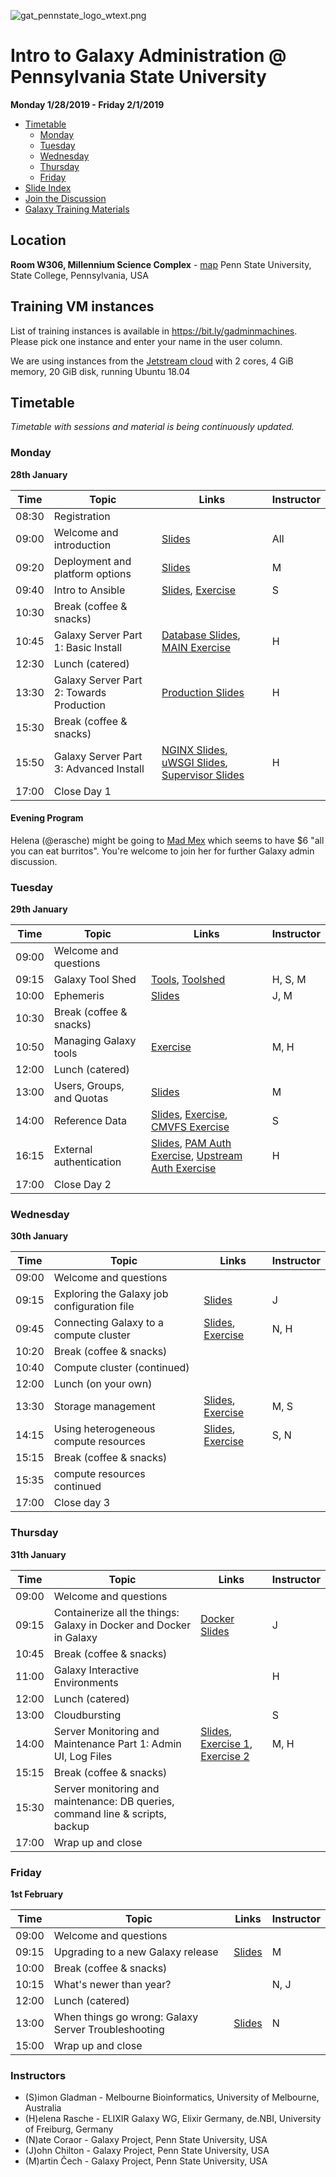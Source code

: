 ![gat_pennstate_logo_wtext.png](docs/shared-images/gat_pennstate_logo_wtext.png)
# Intro to Galaxy Administration @ Pennsylvania State University

**Monday 1/28/2019 - Friday 2/1/2019**

- [Timetable](#timetable)
	- [Monday](#monday)
	- [Tuesday](#tuesday)
	- [Wednesday](#wednesday)
	- [Thursday](#thursday)
	- [Friday](#friday)
- [Slide Index](https://galaxyproject.github.io/dagobah-training/2019-pennstate/)
- [Join the Discussion](https://gitter.im/dagobah-training/Lobby)
- [Galaxy Training Materials](https://training.galaxyproject.org/)

## Location

**Room W306, Millennium Science Complex** - [map](https://goo.gl/maps/1WwT15jfi5y)
Penn State University, State College, Pennsylvania, USA

## Training VM instances

List of training instances is available in https://bit.ly/gadminmachines. Please pick one instance and enter your name in the user column.

We are using instances from the [Jetstream cloud](https://jetstream-cloud.org/) with 2 cores, 4 GiB memory, 20 GiB disk, running Ubuntu 18.04

## Timetable

_Timetable with sessions and material is being continuously updated._

### Monday
**28th January**

| **Time** | **Topic**                                | **Links**                                                                                          | **Instructor** |
| -------- | ---------                                | ---------                                                                                          | -----------    |
| 08:30    | Registration                             |                                                                                                    |                |
| 09:00    | Welcome and introduction                 | [Slides][welcome-slides]                                                                           | All            |
| 09:20    | Deployment and platform options          | [Slides][deployment-slides]                                                                        | M              |
| 09:40    | Intro to Ansible                         | [Slides][ansible-slides], [Exercise][ansible-exercise]                                             | S              |
| 10:30    | Break (coffee & snacks)                  |                                                                                                    |                |
| 10:45    | Galaxy Server Part 1: Basic Install      | [Database Slides][db-slides], [MAIN Exercise][ansible-galaxy]                                           | H              |
| 12:30    | Lunch (catered)                          |                                                                                                    |                |
| 13:30    | Galaxy Server Part 2: Towards Production | [Production Slides][production-slides]                                                             | H              |
| 15:30    | Break (coffee & snacks)                  |                                                                                                    |                |
| 15:50    | Galaxy Server Part 3: Advanced Install   | [NGINX Slides][nginx-slides], [uWSGI Slides][uwsgi-slides], [Supervisor Slides][supervisor-slides] | H              |
| 17:00    | Close Day 1                              |                                                                                                    |                |

[welcome-slides]:      https://galaxyproject.github.io/dagobah-training/2019-pennstate/00-intro/intro.html
[deployment-slides]:   https://galaxyproject.github.io/training-material/topics/admin/tutorials/deployment-platforms-options/slides.html#1
[ansible-slides]:      https://galaxyproject.github.io/training-material/topics/admin/tutorials/ansible/slides.html
[ansible-exercise]:    https://galaxyproject.github.io/training-material/topics/admin/tutorials/ansible/tutorial.html#your-first-playbook-and-first-role
[db-slides]:           https://galaxyproject.github.io/training-material/topics/admin/tutorials/database/slides.html
[ansible-galaxy]:      https://galaxyproject.github.io/training-material/topics/admin/tutorials/ansible-galaxy/tutorial.html
[production-slides]:   https://galaxyproject.github.io/training-material/topics/admin/tutorials/production/slides.html
[nginx-slides]:        https://galaxyproject.github.io/training-material/topics/admin/tutorials/webservers/slides.html
[uwsgi-slides]:        https://galaxyproject.github.io/training-material/topics/admin/tutorials/uwsgi/slides.html
[supervisor-slides]:   https://galaxyproject.github.io/training-material/topics/admin/tutorials/systemd-supervisor/slides.html

#### Evening Program

Helena (@erasche) might be going to [Mad Mex](https://goo.gl/maps/r2UqUVnmHyQ2) which seems to have $6 "all you can eat burritos". You're welcome to join her for further Galaxy admin discussion.

### Tuesday
**29th January**

| **Time** | **Topic**                 | **Links**                                                                                                 | **Instructor** |
| -------- | ---------                 | ---------                                                                                                 | -----------    |
| 09:00    | Welcome and questions     |                                                                                                           |                |
| 09:15    | Galaxy Tool Shed          | [Tools][tool-slides], [Toolshed][toolshed-slides]                                                         | H, S, M        |
| 10:00    | Ephemeris                 | [Slides][ephemeris-slides]                                                                                | J, M           |
| 10:30    | Break (coffee & snacks)   |                                                                                                           |                |
| 10:50    | Managing Galaxy tools     | [Exercise][ephemeris-exercise]                                                                            | M, H           |
| 12:00    | Lunch (catered)           |                                                                                                           |                |
| 13:00    | Users, Groups, and Quotas | [Slides][users-groups-slides]                                                                             | M              |
| 14:00    | Reference Data            | [Slides][ref-genomes-slides], [Exercise][ref-genome-exercise], [CMVFS Exercise][cvmfs-exercise]           | S              |
| 16:15    | External authentication   | [Slides][pam-slides], [PAM Auth Exercise][pam-exercise], [Upstream Auth Exercise][upstream-auth-exercise] | H              |
| 17:00    | Close Day 2               |                                                                                                           |                |

[tool-slides]:              https://galaxyproject.github.io/training-material/topics/admin/tutorials/tool-install/slides.html
[toolshed-slides]:          https://galaxyproject.github.io/training-material/topics/admin/tutorials/toolshed/slides.html
[ephemeris-slides]:         https://galaxyproject.github.io/training-material/topics/admin/tutorials/tool-management/tutorial.html
[ephemeris-exercise]:       https://galaxyproject.github.io/training-material/topics/admin/tutorials/tool-management/tutorial.html
[users-groups-slides]:      https://galaxyproject.github.io/training-material/topics/admin/tutorials/users-groups-quotas/slides.html
[ref-genomes-slides]:       https://galaxyproject.github.io/training-material/topics/admin/tutorials/reference-genomes/slides.html
[ref-genome-exercise]:      sessions/05-reference-genomes/ex1-reference-genomes.md
[cvmfs-exercise]:           https://galaxyproject.github.io/training-material/topics/admin/tutorials/cvmfs/tutorial.html
[pam-slides]:               https://galaxyproject.github.io/training-material/topics/admin/tutorials/external-auth/slides.html
[pam-exercise]:             sessions/13-external-auth/ex1-pam-auth.md
[upstream-auth-exercise]:   sessions/13-external-auth/ex2-upstream-auth.md

### Wednesday
**30th January**

| **Time** | **Topic**                                   | **Links**                                              | **Instructor** |
| -------- | ---------                                   | ---------                                              | -----------    |
| 09:00    | Welcome and questions                       |                                                        |                |
| 09:15    | Exploring the Galaxy job configuration file | [Slides][jobconf-slides]                               | J              |
| 09:45    | Connecting Galaxy to a compute cluster      | [Slides][cluster-slides], [Exercise][cluster-exercise] | N, H           |
| 10:20    | Break (coffee & snacks)                     |                                                        |                |
| 10:40    | Compute cluster (continued)                 |                                                        |                |
| 12:00    | Lunch (on your own)                         |                                                        |                |
| 13:30    | Storage management                          | [Slides][storage-slides], [Exercise][storage-exercise] | M, S           |
| 14:15    | Using heterogeneous compute resources       | [Slides][hetero-slides], [Exercise][hetero-exercise]   | S, N           |
| 15:15    | Break (coffee & snacks)                     |                                                        |                |
| 15:35    | compute resources continued                 |                                                        |                |
| 17:00    | Close day 3                                 |                                                        |                |

[jobconf-slides]:     https://galaxyproject.github.io/training-material/topics/admin/tutorials/job-conf/slides.html
[cluster-slides]:     https://galaxyproject.github.io/training-material/topics/admin/tutorials/connect-to-compute-cluster/slides.html
[cluster-exercise]:   https://galaxyproject.github.io/training-material/topics/admin/tutorials/connect-to-compute-cluster/tutorial.html
[storage-slides]:     https://galaxyproject.github.io/training-material/topics/admin/tutorials/object-store/slides.html
[storage-exercise]:   https://galaxyproject.github.io/training-material/topics/admin/tutorials/object-store/tutorial.html
[hetero-slides]:      https://galaxyproject.github.io/training-material/topics/admin/tutorials/heterogeneous-compute/slides.html
[hetero-exercise]:    https://galaxyproject.github.io/training-material/topics/admin/tutorials/heterogeneous-compute/tutorial.html

### Thursday
**31th January**

| **Time** | **Topic**                                                                     | **Links**                                                                                                   | **Instructor** |
| -------- | ---------                                                                     | ---------                                                                                                   | -----------    |
| 09:00    | Welcome and questions                                                         |                                                                                                             |                |
| 09:15    | Containerize all the things: Galaxy in Docker and Docker in Galaxy            | [Docker Slides][docker-slides]  | J              |
| 10:45    | Break (coffee & snacks)                                                       |                                                                                                             |                |
| 11:00    | Galaxy Interactive Environments                                               |                                                                                                             | H              |
| 12:00    | Lunch (catered)                                                               |                                                                                                             |                |
| 13:00    | Cloudbursting                                                                 |                                                                                                             | S              |
| 14:00    | Server Monitoring and Maintenance Part 1: Admin UI, Log Files                 | [Slides][monitoring-slides], [Exercise 1][monitoring-ex1], [Exercise 2][monitoring-ex2]                     | M, H           |
| 15:15    | Break (coffee & snacks)                                                       |                                                                                                             |                |
| 15:30    | Server monitoring and maintenance: DB queries, command line & scripts, backup |                                                                                                             |                |
| 17:00    | Wrap up and close                                                             |                                                                                                             |                |

[docker-slides]:       https://galaxyproject.github.io/training-material/topics/admin/tutorials/galaxy-docker/slides.html
[monitoring-slides]:   https://galaxyproject.github.io/training-material/topics/admin/tutorials/monitoring-maintenance/slides.html
[monitoring-ex1]:      https://galaxyproject.github.io/training-material/topics/admin/tutorials/monitoring-maintenance/tutorial.html
[monitoring-ex2]:      sessions/22-troubleshooting/ex1-sentry.md


### Friday
**1st February**

| **Time** | **Topic**                                           | **Links**                        | **Instructor** |
| -------- | ---------                                           | ---------                        | -----------    |
| 09:00    | Welcome and questions                               |                                  |                |
| 09:15    | Upgrading to a new Galaxy release                   | [Slides][updating-slides]        | M              |
| 10:00    | Break (coffee & snacks)                             |                                  |                |
| 10:15    | What's newer than year?                             |                                  | N, J           |
| 12:00    | Lunch (catered)                                     |                                  |                |
| 13:00    | When things go wrong: Galaxy Server Troubleshooting | [Slides][troubleshooting-slides] | N              |
| 15:00    | Wrap up and close                                   |                                  |                |

[updating-slides]:        https://galaxyproject.github.io/training-material/topics/admin/tutorials/upgrading/slides.html#1
[troubleshooting-slides]: https://galaxyproject.github.io/training-material/topics/admin/tutorials/troubleshooting/slides.html

### Instructors

* (S)imon Gladman - Melbourne Bioinformatics, University of Melbourne, Australia
* (H)elena Rasche - ELIXIR Galaxy WG, Elixir Germany, de.NBI, University of Freiburg, Germany
* (N)ate Coraor - Galaxy Project, Penn State University, USA
* (J)ohn Chilton - Galaxy Project, Penn State University, USA
* (M)artin Čech - Galaxy Project, Penn State University, USA
